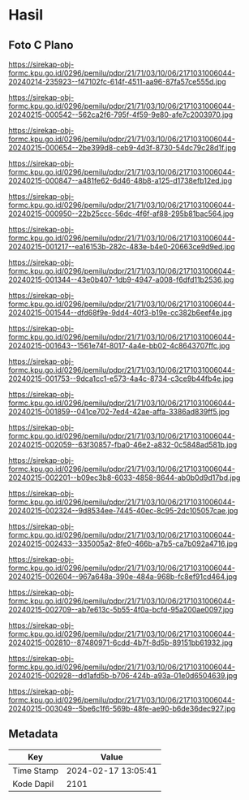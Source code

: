 # Hasil

## Foto C Plano

https://sirekap-obj-formc.kpu.go.id/0296/pemilu/pdpr/21/71/03/10/06/2171031006044-20240214-235923--f47102fc-614f-4511-aa96-87fa57ce555d.jpg

https://sirekap-obj-formc.kpu.go.id/0296/pemilu/pdpr/21/71/03/10/06/2171031006044-20240215-000542--562ca2f6-795f-4f59-9e80-afe7c2003970.jpg

https://sirekap-obj-formc.kpu.go.id/0296/pemilu/pdpr/21/71/03/10/06/2171031006044-20240215-000654--2be399d8-ceb9-4d3f-8730-54dc79c28d1f.jpg

https://sirekap-obj-formc.kpu.go.id/0296/pemilu/pdpr/21/71/03/10/06/2171031006044-20240215-000847--a481fe62-6d46-48b8-a125-d1738efb12ed.jpg

https://sirekap-obj-formc.kpu.go.id/0296/pemilu/pdpr/21/71/03/10/06/2171031006044-20240215-000950--22b25ccc-56dc-4f6f-af88-295b81bac564.jpg

https://sirekap-obj-formc.kpu.go.id/0296/pemilu/pdpr/21/71/03/10/06/2171031006044-20240215-001217--ea16153b-282c-483e-b4e0-20663ce9d9ed.jpg

https://sirekap-obj-formc.kpu.go.id/0296/pemilu/pdpr/21/71/03/10/06/2171031006044-20240215-001344--43e0b407-1db9-4947-a008-f6dfd11b2536.jpg

https://sirekap-obj-formc.kpu.go.id/0296/pemilu/pdpr/21/71/03/10/06/2171031006044-20240215-001544--dfd68f9e-9dd4-40f3-b19e-cc382b6eef4e.jpg

https://sirekap-obj-formc.kpu.go.id/0296/pemilu/pdpr/21/71/03/10/06/2171031006044-20240215-001643--1561e74f-8017-4a4e-bb02-4c8643707ffc.jpg

https://sirekap-obj-formc.kpu.go.id/0296/pemilu/pdpr/21/71/03/10/06/2171031006044-20240215-001753--9dca1cc1-e573-4a4c-8734-c3ce9b44fb4e.jpg

https://sirekap-obj-formc.kpu.go.id/0296/pemilu/pdpr/21/71/03/10/06/2171031006044-20240215-001859--041ce702-7ed4-42ae-affa-3386ad839ff5.jpg

https://sirekap-obj-formc.kpu.go.id/0296/pemilu/pdpr/21/71/03/10/06/2171031006044-20240215-002059--63f30857-fba0-46e2-a832-0c5848ad581b.jpg

https://sirekap-obj-formc.kpu.go.id/0296/pemilu/pdpr/21/71/03/10/06/2171031006044-20240215-002201--b09ec3b8-6033-4858-8644-ab0b0d9d17bd.jpg

https://sirekap-obj-formc.kpu.go.id/0296/pemilu/pdpr/21/71/03/10/06/2171031006044-20240215-002324--9d8534ee-7445-40ec-8c95-2dc105057cae.jpg

https://sirekap-obj-formc.kpu.go.id/0296/pemilu/pdpr/21/71/03/10/06/2171031006044-20240215-002433--335005a2-8fe0-466b-a7b5-ca7b092a4716.jpg

https://sirekap-obj-formc.kpu.go.id/0296/pemilu/pdpr/21/71/03/10/06/2171031006044-20240215-002604--967a648a-390e-484a-968b-fc8ef91cd464.jpg

https://sirekap-obj-formc.kpu.go.id/0296/pemilu/pdpr/21/71/03/10/06/2171031006044-20240215-002709--ab7e613c-5b55-4f0a-bcfd-95a200ae0097.jpg

https://sirekap-obj-formc.kpu.go.id/0296/pemilu/pdpr/21/71/03/10/06/2171031006044-20240215-002810--87480971-6cdd-4b7f-8d5b-89151bb61932.jpg

https://sirekap-obj-formc.kpu.go.id/0296/pemilu/pdpr/21/71/03/10/06/2171031006044-20240215-002928--dd1afd5b-b706-424b-a93a-01e0d6504639.jpg

https://sirekap-obj-formc.kpu.go.id/0296/pemilu/pdpr/21/71/03/10/06/2171031006044-20240215-003049--5be6c1f6-569b-48fe-ae90-b6de36dec927.jpg


## Metadata

| Key        | Value               |
| ---------- | ------------------- |
| Time Stamp | 2024-02-17 13:05:41 |
| Kode Dapil | 2101                |



